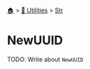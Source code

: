 <!--startTocHeader-->
[🏠](../../README.md) > [🔧 Utilities](../README.md) > [Str](README.md)
# NewUUID
<!--endTocHeader-->
TODO: Write about `NewUUID`
<!--startTocSubtopic-->

<!--endTocSubtopic-->